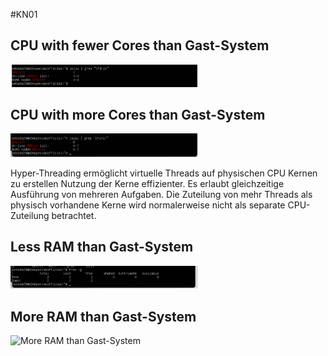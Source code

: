 #KN01
## CPU with fewer Cores than Gast-System
<img src="m346KN01lessCPU.png" alt="CPU with fewer Cores than Gast-System" width="300">

## CPU with more Cores than Gast-System
<img src="m346KN01moreCPU.png" alt="CPU with too many Cores as Gast-System" width="300">


Hyper-Threading ermöglicht virtuelle Threads auf physischen CPU Kernen zu erstellen Nutzung der Kerne effizienter. Es erlaubt gleichzeitige Ausführung von mehreren Aufgaben. Die Zuteilung von mehr Threads als physisch vorhandene Kerne wird normalerweise nicht als separate CPU-Zuteilung betrachtet.

## Less RAM than Gast-System
<img src="m346KN01lessRAM.png" alt="Less RAM than Gast-System" width="300">

## More RAM than Gast-System
<img src="m346KN01moreRAMpng" alt="More RAM than Gast-System" width="300">
